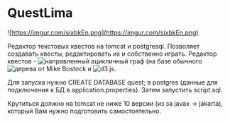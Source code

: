 # QuestLima

![https://imgur.com/sixbkEn.png](https://imgur.com/sixbkEn.png)

Редактор текстовых квестов на tomcat и postgresql.
Позволяет создавать квесты, редактировать их и собственно играть.
Редактор квестов - ![направленный ацикличный граф](https://en.wikipedia.org/wiki/Directed_acyclic_graph) (на базе обычного ![дерева](https://observablehq.com/@d3/tree) от Mike Bostock и ![d3.js](https://d3js.org/).

Для запуска нужно CREATE DATABASE quest; в postgres (данные для подключения к БД в application.properties).
Затем запустить script.sql.

Крутиться должно на tomcat не ниже 10 версии (из за javax -> jakarta), который Вам нужно подготовить самостоятельно.
